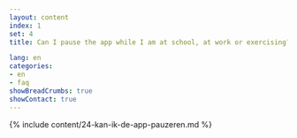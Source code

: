 ```yaml
---
layout: content
index: 1
set: 4
title: Can I pause the app while I am at school, at work or exercising?

lang: en
categories:
- en
- faq
showBreadCrumbs: true
showContact: true
---
```

{% include content/24-kan-ik-de-app-pauzeren.md %}
